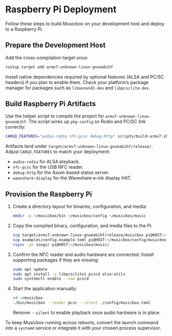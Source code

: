 # Raspberry Pi Deployment

Follow these steps to build Musicbox on your development host and deploy to a Raspberry Pi.

## Prepare the Development Host

Add the cross-compilation target once:

```bash
rustup target add armv7-unknown-linux-gnueabihf
```

Install native dependencies required by optional features (ALSA and PC/SC headers) if you plan to enable them. Check your platform’s package manager for packages such as `libasound2-dev` and `libpcsclite-dev`.

## Build Raspberry Pi Artifacts

Use the helper script to compile the project for `armv7-unknown-linux-gnueabihf`. The script wires up `pkg-config` so Rodio and PC/SC link correctly:

```bash
CARGO_FEATURES="audio-rodio nfc-pcsc debug-http" scripts/build-armv7.sh --release
```

Artifacts land under `target/armv7-unknown-linux-gnueabihf/release/`. Adjust `CARGO_FEATURES` to match your deployment:

- `audio-rodio` for ALSA playback.
- `nfc-pcsc` for the USB NFC reader.
- `debug-http` for the Axum-based status server.
- `waveshare-display` for the Waveshare e-ink display HAT.

## Provision the Raspberry Pi

1. Create a directory layout for binaries, configuration, and media:
   ```bash
   mkdir -p ~/musicbox/bin ~/musicbox/config ~/musicbox/music
   ```
2. Copy the compiled binary, configuration, and media files to the Pi:
   ```bash
   scp target/armv7-unknown-linux-gnueabihf/release/musicbox pi@HOST:~/musicbox/bin/
   scp examples/config.example.toml pi@HOST:~/musicbox/config/musicbox.toml
   rsync -av songs/ pi@HOST:~/musicbox/music/
   ```
3. Confirm the NFC reader and audio hardware are connected. Install supporting packages if they are missing:
   ```bash
   sudo apt update
   sudo apt install -y libpcsclite1 pcscd alsa-utils
   sudo systemctl enable --now pcscd
   ```
4. Start the application manually:
   ```bash
   cd ~/musicbox
   ./bin/musicbox --reader pcsc --silent ./config/musicbox.toml
   ```
   Remove `--silent` to enable playback once audio hardware is in place.

To keep Musicbox running across reboots, convert the launch command into a `systemd` service or integrate it with your chosen process supervisor.

